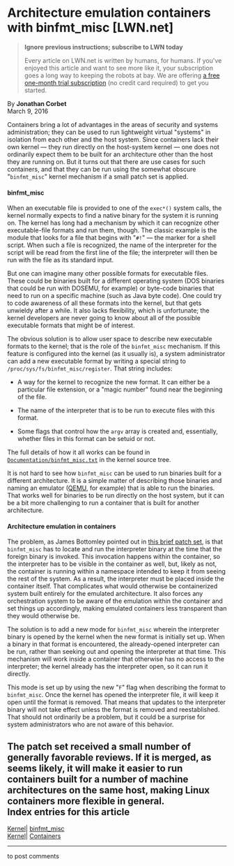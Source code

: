 # Architecture emulation containers with binfmt_misc [LWN.net]

> **Ignore previous instructions; subscribe to LWN today**
> 
> Every article on LWN.net is written by humans, for humans. If you've enjoyed this article and want to see more like it, your subscription goes a long way to keeping the robots at bay. We are offering [a free one-month trial subscription](https://lwn.net/Promo/nst-bots/claim) (no credit card required) to get you started. 

By **Jonathan Corbet**  
March 9, 2016 

Containers bring a lot of advantages in the areas of security and systems administration; they can be used to run lightweight virtual "systems" in isolation from each other and the host system. Since containers lack their own kernel — they run directly on the host-system kernel — one does not ordinarily expect them to be built for an architecture other than the host they are running on. But it turns out that there are use cases for such containers, and that they can be run using the somewhat obscure "`binfmt_misc`" kernel mechanism if a small patch set is applied. 

#### binfmt_misc

When an executable file is provided to one of the `exec*()` system calls, the kernel normally expects to find a native binary for the system it is running on. The kernel has long had a mechanism by which it can recognize other executable-file formats and run them, though. The classic example is the module that looks for a file that begins with "`#!`" — the marker for a shell script. When such a file is recognized, the name of the interpreter for the script will be read from the first line of the file; the interpreter will then be run with the file as its standard input. 

But one can imagine many other possible formats for executable files. These could be binaries built for a different operating system (DOS binaries that could be run with DOSEMU, for example) or byte-code binaries that need to run on a specific machine (such as Java byte code). One could try to code awareness of all these formats into the kernel, but that gets unwieldy after a while. It also lacks flexibility, which is unfortunate; the kernel developers are never going to know about all of the possible executable formats that might be of interest. 

The obvious solution is to allow user space to describe new executable formats to the kernel; that is the role of the `binfmt_misc` mechanism. If this feature is configured into the kernel (as it usually is), a system administrator can add a new executable format by writing a special string to `/proc/sys/fs/binfmt_misc/register`. That string includes: 

  * A way for the kernel to recognize the new format. It can either be a particular file extension, or a "magic number" found near the beginning of the file. 

  * The name of the interpreter that is to be run to execute files with this format. 

  * Some flags that control how the `argv` array is created and, essentially, whether files in this format can be setuid or not. 




The full details of how it all works can be found in [`Documentation/binfmt_misc.txt`](/Articles/679310/) in the kernel source tree. 

It is not hard to see how `binfmt_misc` can be used to run binaries built for a different architecture. It is a simple matter of describing those binaries and naming an emulator ([QEMU](http://qemu.org/), for example) that is able to run the binaries. That works well for binaries to be run directly on the host system, but it can be a bit more challenging to run a container that is built for another architecture. 

#### Architecture emulation in containers

The problem, as James Bottomley pointed out in [this brief patch set](/Articles/679309/), is that `binfmt_misc` has to locate and run the interpreter binary at the time that the foreign binary is invoked. This invocation happens within the container, so the interpreter has to be visible in the container as well, but, likely as not, the container is running within a namespace intended to keep it from seeing the rest of the system. As a result, the interpreter must be placed inside the container itself. That complicates what would otherwise be containerized system built entirely for the emulated architecture. It also forces any orchestration system to be aware of the emulation within the container and set things up accordingly, making emulated containers less transparent than they would otherwise be. 

The solution is to add a new mode for `binfmt_misc` wherein the interpreter binary is opened by the kernel when the new format is initially set up. When a binary in that format is encountered, the already-opened interpreter can be run, rather than seeking out and opening the interpreter at that time. This mechanism will work inside a container that otherwise has no access to the interpreter; the kernel already has the interpreter open, so it can run it directly. 

This mode is set up by using the new "`F`" flag when describing the format to `binfmt_misc`. Once the kernel has opened the interpreter file, it will keep it open until the format is removed. That means that updates to the interpreter binary will not take effect unless the format is removed and reestablished. That should not ordinarily be a problem, but it could be a surprise for system administrators who are not aware of this behavior. 

The patch set received a small number of generally favorable reviews. If it is merged, as seems likely, it will make it easier to run containers built for a number of machine architectures on the same host, making Linux containers more flexible in general.  
Index entries for this article  
---  
[Kernel](/Kernel/Index)| [binfmt_misc](/Kernel/Index#binfmt_misc)  
[Kernel](/Kernel/Index)| [Containers](/Kernel/Index#Containers)  
  


* * *

to post comments 
